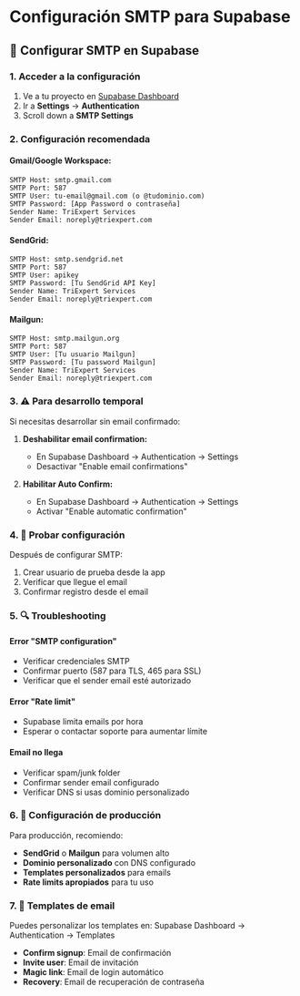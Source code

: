 # Configuración SMTP para Supabase

## 🔧 Configurar SMTP en Supabase

### 1. Acceder a la configuración
1. Ve a tu proyecto en [Supabase Dashboard](https://app.supabase.com)
2. Ir a **Settings** → **Authentication**
3. Scroll down a **SMTP Settings**

### 2. Configuración recomendada

#### Gmail/Google Workspace:
```
SMTP Host: smtp.gmail.com
SMTP Port: 587
SMTP User: tu-email@gmail.com (o @tudominio.com)
SMTP Password: [App Password o contraseña]
Sender Name: TriExpert Services
Sender Email: noreply@triexpert.com
```

#### SendGrid:
```
SMTP Host: smtp.sendgrid.net
SMTP Port: 587
SMTP User: apikey
SMTP Password: [Tu SendGrid API Key]
Sender Name: TriExpert Services
Sender Email: noreply@triexpert.com
```

#### Mailgun:
```
SMTP Host: smtp.mailgun.org
SMTP Port: 587
SMTP User: [Tu usuario Mailgun]
SMTP Password: [Tu password Mailgun]
Sender Name: TriExpert Services
Sender Email: noreply@triexpert.com
```

### 3. ⚠️ Para desarrollo temporal

Si necesitas desarrollar sin email confirmado:

1. **Deshabilitar email confirmation:**
   - En Supabase Dashboard → Authentication → Settings
   - Desactivar "Enable email confirmations"

2. **Habilitar Auto Confirm:**
   - En Supabase Dashboard → Authentication → Settings
   - Activar "Enable automatic confirmation"

### 4. 🧪 Probar configuración

Después de configurar SMTP:

1. Crear usuario de prueba desde la app
2. Verificar que llegue el email
3. Confirmar registro desde el email

### 5. 🔍 Troubleshooting

#### Error "SMTP configuration"
- Verificar credenciales SMTP
- Confirmar puerto (587 para TLS, 465 para SSL)
- Verificar que el sender email esté autorizado

#### Error "Rate limit"  
- Supabase limita emails por hora
- Esperar o contactar soporte para aumentar límite

#### Email no llega
- Verificar spam/junk folder
- Confirmar sender email configurado
- Verificar DNS si usas dominio personalizado

### 6. 🎯 Configuración de producción

Para producción, recomiendo:
- **SendGrid** o **Mailgun** para volumen alto
- **Dominio personalizado** con DNS configurado
- **Templates personalizados** para emails
- **Rate limits apropiados** para tu uso

### 7. 📧 Templates de email

Puedes personalizar los templates en:
Supabase Dashboard → Authentication → Templates

- **Confirm signup**: Email de confirmación
- **Invite user**: Email de invitación  
- **Magic link**: Email de login automático
- **Recovery**: Email de recuperación de contraseña